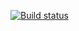 [![Build status](https://ci.appveyor.com/api/projects/status/b958be6tpwq9walq?svg=true)](https://ci.appveyor.com/project/KseniyaLazareva/patterns-task1)

